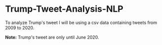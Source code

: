# Trump-Tweet-Analysis-NLP

To analyze Trump's tweet I will be using a csv data containing tweets from 2009 to 2020. 

<b>Note:</b> Trump's tweet are only until June 2020.

